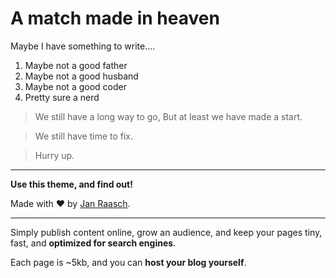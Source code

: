# A match made in heaven

Maybe I have something to write....

1. Maybe not a good father
2. Maybe not a good husband
3. Maybe not a good coder
4. Pretty sure a nerd


> We still have a long way to go, But at least we have made a start. 

> We still have time to fix.

> Hurry up.

---

**Use this theme, and find out!**

Made with ❤️ by [Jan Raasch](https://www.janraasch.com).

---

Simply publish content online, grow an audience, and keep your pages tiny, fast, and **optimized for search engines**.

Each page is ~5kb, and you can **host your blog yourself**.